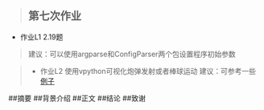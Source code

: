 >## 第七次作业
- 作业L1 2.19题
> 建议：可以使用argparse和ConfigParser两个包设置程序初始参数

>- 作业L2 使用vpython可视化炮弹发射或者棒球运动
> 建议：可参考一些[例子](http://www.visualrelativity.com/vpython/)

##摘要
##背景介绍
##正文
##结论
##致谢
